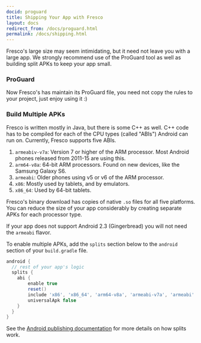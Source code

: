 ```yaml
---
docid: proguard
title: Shipping Your App with Fresco
layout: docs
redirect_from: /docs/proguard.html
permalink: /docs/shipping.html
---
```


Fresco's large size may seem intimidating, but it need not leave you with a large app. We strongly recommend use of the ProGuard tool as well as building split APKs to keep your app small.

### ProGuard

Now Fresco's has maintain its ProGuard file, you need not copy the rules to your project, just enjoy using it :)

### Build Multiple APKs

Fresco is written mostly in Java, but there is some C++ as well. C++ code has to be compiled for each of the CPU types (called "ABIs") Android can run on. Currently, Fresco supports five ABIs.

1. `armeabiv-v7a`: Version 7 or higher of the ARM processor. Most Android phones released from 2011-15 are using this.
2. `arm64-v8a`: 64-bit ARM processors. Found on new devices, like the Samsung Galaxy S6.
1. `armeabi`: Older phones using v5 or v6 of the ARM processor.
1. `x86`: Mostly used by tablets, and by emulators.
2. `x86_64`: Used by 64-bit tablets.

Fresco's binary download has copies of native `.so` files for all five platforms. You can reduce the size of your app considerably by creating separate APKs for each processor type.

If your app does not support Android 2.3 (Gingerbread) you will not need the `armeabi` flavor.

To enable multiple APKs, add the `splits` section below to the `android` section of your `build.gradle` file.

```groovy
android {
  // rest of your app's logic
  splits {
    abi {
        enable true
        reset()
        include 'x86', 'x86_64', 'arm64-v8a', 'armeabi-v7a', 'armeabi'
        universalApk false
    }
  }
}
```

See the [Android publishing documentation](https://developer.android.com/google/play/publishing/multiple-apks.html) for more details on how splits work.
